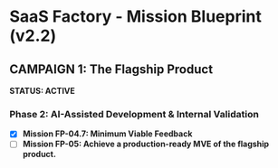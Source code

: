 # SaaS Factory - Mission Blueprint (v2.2)

## CAMPAIGN 1: The Flagship Product
**STATUS: ACTIVE**

### Phase 2: AI-Assisted Development & Internal Validation
* [X] **Mission FP-04.7: Minimum Viable Feedback**
* [ ] **Mission FP-05: Achieve a production-ready MVE of the flagship product.**